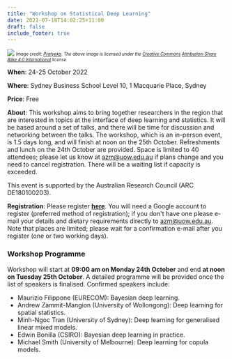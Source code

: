 ```yaml
---
title: "Workshop on Statistical Deep Learning"
date: 2021-07-18T14:02:25+11:00
draft: false
include_footer: true
---
```


![ ](deepspat-website/images/circularquay.jpg)
*<sub><sup>Image credit: [Pratyeka](https://commons.wikimedia.org/wiki/File:Circular_Quay_from_Sydney_Harbour_Bridge_(2015-02-08).jpg). The above image is licensed under the [Creative Commons](https://en.wikipedia.org/wiki/Creative_Commons) [Attribution-Share Alike 4.0 International](https://creativecommons.org/licenses/by-sa/4.0/deed.en) license.</sup></sub>*



**When**: 24-25 October 2022

**Where**: Sydney Business School Level 10, 1 Macquarie Place, Sydney

**Price**: Free

**About**: This workshop aims to bring together researchers in the region that are interested in topics at the interface of deep learning and statistics. It will be based around a set of talks, and there will be time for discussion and networking between the talks. The workshop, which is an in-person event, is 1.5 days long, and will finish at noon on the 25th October. Refreshments and lunch on the 24th October are provided. Space is limited to 40 attendees; please let us know at azm@uow.edu.au if plans change and you need to cancel registration. There will be a waiting list if capacity is exceeded.

This event is supported by the Australian Research Council (ARC DE180100203).

**Registration**: Please register [**here**](https://docs.google.com/forms/d/e/1FAIpQLSfKFmrZkOzeR2sslVGVKRaEShotN11wCp3S3Ia-aklf9GtqgQ/viewform?usp=sf_link). You will need a Google account to register (preferred method of registration); if you don't have one please e-mail your details and dietary requirements directly to azm@uow.edu.au. Note that places are limited; please wait for a confirmation e-mail after you register (one or two working days).


### Workshop Programme

Workshop will start at **09:00 am on Monday 24th October** and end **at noon on Tuesday 25th October**. A detailed programme will be provided once the list of speakers is finalised. Confirmed speakers include:

- Maurizio Filippone (EURECOM): Bayesian deep learning.
- Andrew Zammit-Mangion (University of Wollongong): Deep learning for spatial statistics.
- Minh-Ngoc Tran (University of Sydney): Deep learning for generalised linear mixed models.
- Edwin Bonilla (CSIRO): Bayesian deep learning in practice.
- Michael Smith (University of Melbourne): Deep learning for copula models.

